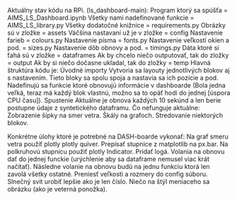 Aktuálny stav kódu na RPi. (ls_dashboard-main):
Program ktorý sa spúšťa = AIMS_LS_Dashboard.ipynb
Všetky nami nadefinované funkcie = AIMS_LS_library.py
Všetky dodatočné knižnice = requirements.py
Obrázky sú v zložke  = assets
Väčšina nastavaní už je v zložke = config
Nastavenie farieb = colours.py
Nastavenie písma  = fonts.py
Nastavenie veľkostí okien a pod. = sizes.py
Nastavenie dôb obnovy a pod. = timings.py
Dáta ktoré si ťahá sú v zložke = dataframes
Ak by chcelo niečo outputovať, tak do zložky = output
Ak by si niečo dočasne ukladal, tak do zložky = temp
Hlavná štruktúra kódu je:
Úvodné importy
Vytvoria sa layouty jednotlivých blokov aj s nastavením.
Tieto bloky sa spolu spoja a nastavia sa ich pozície a pod.
Nadefinujú sa funkcie ktoré obnovujú informácie v dashboarde (Bola jedna veľká, teraz má každý blok vlastnú, možno sa to opäť hodí do jednej [úspora CPU času]).
Spustenie
Aktuálne je obnova každých 10 sekúnd a len berie postupne údaje z syntetického dataframu.
Čo nefunguje aktuálne:
Zobrazenie šípky na smer vetra.
Škály na grafoch.
Stredovanie niektorých blokov.

Konkrétne úlohy ktoré je potrebné na DASH-boarde vykonať:
Na graf smeru vetra použiť plotly plotly quiver.
Prepísať stupnice z matplotlib na px.bar.
Na polkruhovú stupnicu použiť plotly Indicator.
Pridať logá.
Volania na obnovu dať do jednej funckie (urýchlenie aby sa dataframe nemusel viac krát načítať). Následne volanie na obnovu budú na jednu funkciu ktorá len zavolá všetky ostatné.
Preniesť veľkosti a rozmery do config súboru.
Slnečný svit urobiť lepšie ako je len číslo. Niečo na štýl meniaceho sa obrázku (ako je veterná ponožka).
